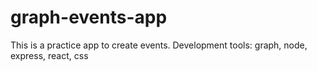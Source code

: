 # graph-events-app

This is a practice app to create events. Development tools: graph, node, express, react, css
